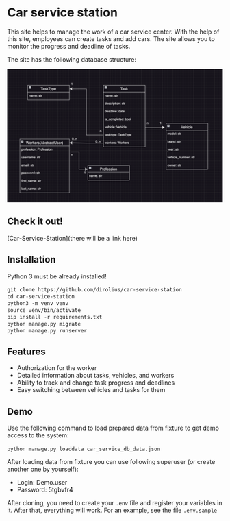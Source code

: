 # Car service station

This site helps to manage the work of a car service center. With the help of this site, employees can create tasks and add cars. The site allows you to monitor the progress and deadline of tasks. 

The site has the following database structure:

![Database structure](static/img/Car-service-db-structure.png)

## Check it out!

[Car-Service-Station](there will be a link here)

## Installation

Python 3 must be already installed!

```shell
git clone https://github.com/dirolius/car-service-station
cd car-service-station
python3 -m venv venv
source venv/bin/activate
pip install -r requirements.txt
python manage.py migrate
python manage.py runserver
```

## Features

 - Authorization for the worker
 - Detailed information about tasks, vehicles, and workers
 - Ability to track and change task progress and deadlines
 - Easy switching between vehicles and tasks for them

## Demo

Use the following command to load prepared data from fixture to get demo access to the system:

 `python manage.py loaddata car_service_db_data.json
`

After loading data from fixture you can use following superuser (or create another one by yourself):

 - Login: Demo.user
 - Password: 5tgbvfr4

After cloning, you need to create your `.env` file and register your variables in it. After that, everything will work. For an example, see the file `.env.sample`
